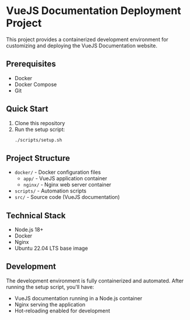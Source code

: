 # VueJS Documentation Deployment Project

This project provides a containerized development environment for customizing and deploying the VueJS Documentation website.

## Prerequisites

- Docker
- Docker Compose
- Git

## Quick Start

1. Clone this repository
2. Run the setup script:
   ```bash
   ./scripts/setup.sh
   ```

## Project Structure

- `docker/` - Docker configuration files
  - `app/` - VueJS application container
  - `nginx/` - Nginx web server container
- `scripts/` - Automation scripts
- `src/` - Source code (VueJS documentation)

## Technical Stack

- Node.js 18+
- Docker
- Nginx
- Ubuntu 22.04 LTS base image

## Development

The development environment is fully containerized and automated. After running the setup script, you'll have:
- VueJS documentation running in a Node.js container
- Nginx serving the application
- Hot-reloading enabled for development 